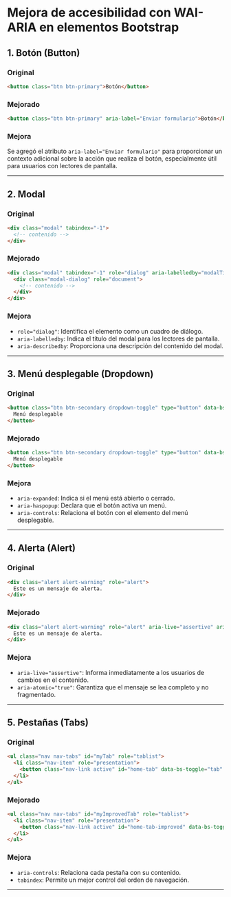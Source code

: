 # Mejora de accesibilidad con WAI-ARIA en elementos Bootstrap

## 1. Botón (Button)

### Original
```html
<button class="btn btn-primary">Botón</button>
```

### Mejorado
```html
<button class="btn btn-primary" aria-label="Enviar formulario">Botón</button>
```

### Mejora
Se agregó el atributo `aria-label="Enviar formulario"` para proporcionar un contexto adicional sobre la acción que realiza el botón, especialmente útil para usuarios con lectores de pantalla.

---

## 2. Modal

### Original
```html
<div class="modal" tabindex="-1">
  <!-- contenido -->
</div>
```

### Mejorado
```html
<div class="modal" tabindex="-1" role="dialog" aria-labelledby="modalTitle" aria-describedby="modalDescription">
  <div class="modal-dialog" role="document">
    <!-- contenido -->
  </div>
</div>
```

### Mejora
- `role="dialog"`: Identifica el elemento como un cuadro de diálogo.
- `aria-labelledby`: Indica el título del modal para los lectores de pantalla.
- `aria-describedby`: Proporciona una descripción del contenido del modal.

---

## 3. Menú desplegable (Dropdown)

### Original
```html
<button class="btn btn-secondary dropdown-toggle" type="button" data-bs-toggle="dropdown">
  Menú desplegable
</button>
```

### Mejorado
```html
<button class="btn btn-secondary dropdown-toggle" type="button" data-bs-toggle="dropdown" aria-expanded="false" aria-haspopup="true" aria-controls="dropdownMenu">
  Menú desplegable
</button>
```

### Mejora
- `aria-expanded`: Indica si el menú está abierto o cerrado.
- `aria-haspopup`: Declara que el botón activa un menú.
- `aria-controls`: Relaciona el botón con el elemento del menú desplegable.

---

## 4. Alerta (Alert)

### Original
```html
<div class="alert alert-warning" role="alert">
  Este es un mensaje de alerta.
</div>
```

### Mejorado
```html
<div class="alert alert-warning" role="alert" aria-live="assertive" aria-atomic="true">
  Este es un mensaje de alerta.
</div>
```

### Mejora
- `aria-live="assertive"`: Informa inmediatamente a los usuarios de cambios en el contenido.
- `aria-atomic="true"`: Garantiza que el mensaje se lea completo y no fragmentado.

---

## 5. Pestañas (Tabs)

### Original
```html
<ul class="nav nav-tabs" id="myTab" role="tablist">
  <li class="nav-item" role="presentation">
    <button class="nav-link active" id="home-tab" data-bs-toggle="tab" data-bs-target="#home" type="button" role="tab" aria-controls="home" aria-selected="true">Inicio</button>
  </li>
</ul>
```

### Mejorado
```html
<ul class="nav nav-tabs" id="myImprovedTab" role="tablist">
  <li class="nav-item" role="presentation">
    <button class="nav-link active" id="home-tab-improved" data-bs-toggle="tab" data-bs-target="#home-improved" type="button" role="tab" aria-controls="home-improved" aria-selected="true" tabindex="0">Inicio</button>
  </li>
</ul>
```

### Mejora
- `aria-controls`: Relaciona cada pestaña con su contenido.
- `tabindex`: Permite un mejor control del orden de navegación.

---



